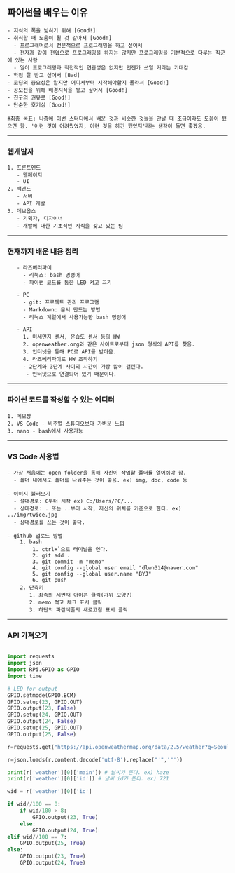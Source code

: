 ## 파이썬을 배우는 이유
    - 지식의 폭을 넓히기 위해 [Good!]
    - 취직할 때 도움이 될 것 같아서 [Good!]
      - 프로그래머로서 전문적으로 프로그래밍을 하고 싶어서
      - 전자과 같이 전업으로 프로그래밍을 하지는 않지만 프로그래밍을 기본적으로 다루는 직군에 있는 사람
      - 일이 프로그래밍과 직접적인 연관성은 없지만 언젠가 쓰일 거라는 기대감 
    - 학점 잘 받고 싶어서 [Bad]
    - 코딩의 중요성은 알지만 어디서부터 시작해야할지 몰라서 [Good!]
    - 공모전을 위해 배경지식을 쌓고 싶어서 [Good!]
    - 친구의 권유로 [Good!]
    - 단순한 호기심 [Good!]
  
    #최종 목표: 나중에 이번 스터디에서 배운 것과 비슷한 것들을 만날 때 조금이라도 도움이 됐으면 함. '이런 것이 어려웠었지, 이런 것을 하긴 했었지'라는 생각이 들면 좋겠음.

---

### 웹개발자
    1. 프론트엔드
       - 웹페이지
       - UI
    2. 백엔드
       - 서버
       - API 개발
    3. 데브옵스
       - 기획자, 디자이너
       - 개발에 대한 기초적인 지식을 갖고 있는 팀

---

### 현재까지 배운 내용 정리

       - 라즈베리파이
         - 리눅스: bash 명령어
         - 파이썬 코드를 통한 LED 켜고 끄기

       - PC
         - git: 프로젝트 관리 프로그램
         - Markdown: 문서 만드는 방법
         - 리눅스 계열에서 사용가능한 bash 명령어

       - API
         1. 미세먼지 센서, 온습도 센서 등의 HW
         2. openweather.org와 같은 사이트로부터 json 형식의 API를 찾음.
         3. 인터넷을 통해 PC로 API를 받아옴.
         4. 라즈베리파이로 HW 조작하기
         - 2단계와 3단계 사이의 시간이 가장 많이 걸린다.
          - 인터넷으로 연결되어 있기 때문이다.

---

### 파이썬 코드를 작성할 수 있는 에디터

    1. 메모장
    2. VS Code - 비주얼 스튜디오보다 가벼운 느낌
    3. nano - bash에서 사용가능

---

### VS Code  사용법

    - 가장 처음에는 open folder을 통해 자신이 작업할 폴더를 열어줘야 함.
      - 폴더 내에서도 폴더를 나눠주는 것이 좋음. ex) img, doc, code 등

    - 이미지 불러오기
      - 절대경로: C부터 시작 ex) C:/Users/PC/...
      - 상대경로: . 또는 ..부터 시작, 자신의 위치를 기준으로 한다. ex) ../img/twice.jpg
      - 상대경로를 쓰는 것이 좋다.

    - github 업로드 방법
        1. bash
            1. ctrl+`으로 터미널을 연다.
            2. git add .
            3. git commit -m "memo"
            4. git config --global user email "dlwn314@naver.com"
            5. git config --global user.name "BYJ"
            6. git push
        2. 단축키
           1. 좌측의 세번재 아이콘 클릭(가위 모양?)
           2. memo 적고 체크 표시 클릭
           3. 하단의 파란색줄의 새로고침 표시 클릭

---

### API 가져오기

```python

import requests
import json
import RPi.GPIO as GPIO
import time

# LED for output
GPIO.setmode(GPIO.BCM)
GPIO.setup(23, GPIO.OUT)
GPIO.output(23, False)
GPIO.setup(24, GPIO.OUT)
GPIO.output(24, False)
GPIO.setup(25, GPIO.OUT)
GPIO.output(25, False)

r=requests.get("https://api.openweathermap.org/data/2.5/weather?q=Seoul,kr&appid=84c84b95b8315afa208b27b48ca91f55")

r=json.loads(r.content.decode('utf-8').replace("'",'"'))

print(r['weather'][0]['main']) # 날씨가 뜬다. ex) haze
print(r['weather'][0]['id']) # 날씨 id가 뜬다. ex) 721

wid = r['weather'][0]['id']

if wid//100 == 8:
    if wid/100 > 8:
        GPIO.output(23, True)
    else:
        GPIO.output(24, True)
elif wid//100 == 7:
    GPIO.output(25, True)
else:
    GPIO.output(23, True)
    GPIO.output(24, True)

```